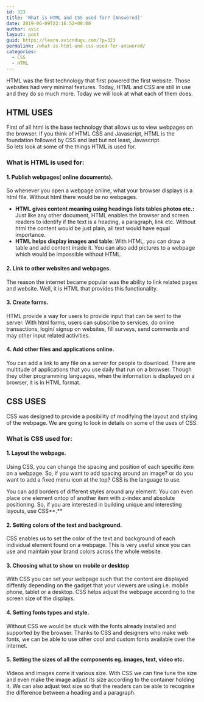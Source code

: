 ```yaml
---
id: 323
title: 'What is HTML and CSS used for? [Answered]'
date: 2019-06-09T22:16:52+00:00
author: avic
layout: post
guid: https://learn.avicndugu.com/?p=323
permalink: /what-is-html-and-css-used-for-answered/
categories:
  - CSS
  - HTML
---
```

HTML was the first technology that first powered the first website. Those websites had very minimal features. Today, HTML and CSS are still in use and they do so much more. Today we will look at what each of them does.

<!--more-->

## HTML USES

First of all html is the base technology that allows us to view webpages on the browser. If you think of HTML CSS and Javascript, HTML is the foundation followed by CSS and last but not least, Javascript.  
So lets look at some of the things HTML is used for.

### What is HTML is used for:

#### 1. Publish webpages( online documents).

So whenever you open a webpage online, what your browser displays is a html file. Without html there would be no webpages.

<li style="list-style-type: none;">
  <ul>
    <li>
      <strong>HTML gives content meaning using headings lists tables photos etc.: </strong>Just like any other document, HTML enables the browser and screen readers to identify if the text is a heading, a paragraph, link etc. Without html the content would be just plain, all text would have equal importance.
    </li>
    <li>
      <strong>HTML helps display images and table: </strong>With HTML, you can draw a table and add content inside it. You can also add pictures to a webpage which would be impossible without HTML.
    </li>
  </ul>
</li>

#### **2. Link to other websites and webpages.**

The reason the internet became popular was the ability to link related pages and website. Well, it is HTML that provides this functionality.

#### **3. Create forms.**

HTML provide a way for users to provide input that can be sent to the server. With html forms, users can subscribe to services, do online transactions, login/ signup on websites, fill surveys, send comments and may other input related activities.

#### **4. Add other files and applications online.**

You can add a link to any file on a server for people to download. There are multitude of applications that you use daily that run on a browser. Though they other programming languages, when the information is displayed on a browser, it is in HTML format.

## CSS USES

CSS was designed to provide a posibility of modifying the layout and styling of the webpage. We are going to look in details on some of the uses of CSS.

### What is CSS used for:

#### **1. Layout the webpage.**

Using CSS, you can change the spacing and position of each specific item on a webpage. So, if you want to add spacing around an image? or do you want to add a fixed menu icon at the top? CSS is the language to use.

You can add borders of different styles around any element. You can even place one element ontop of another item with z-index and absolute positioning. So, if you are interested in building unique and interesting layouts, use CSS**.**

#### **2. Setting colors of the text and background.**

CSS enables us to set the color of the text and background of each individual element found on a webpage. This is very useful since you can use and maintain your brand colors across the whole website.

#### **3. Choosing what to show on mobile or desktop**

With CSS you can set your webpage such that the content are displayed diffently depending on the gadget that your viewers are using i.e. mobile phone, tablet or a desktop. CSS helps adjust the webpage according to the screen size of the displays.

#### **4. Setting fonts types and style.**

Without CSS we would be stuck with the fonts already installed and supported by the browser. Thanks to CSS and designers who make web fonts, we can be able to use other cool and custom fonts available over the internet.

#### **5. Setting the sizes of all the components eg. images, text, video etc.**

Videos and images come it various size. With CSS we can fine tune the size and even make the image adjust its size according to the container holding it. We can also adjust text size so that the readers can be able to recognise the difference between a heading and a paragraph.